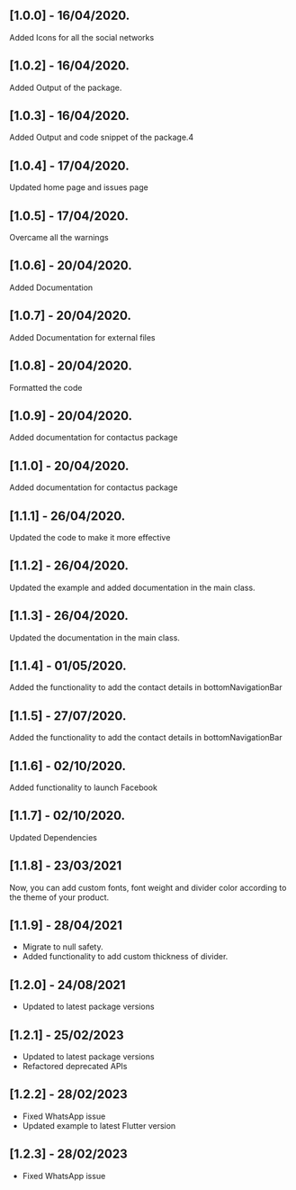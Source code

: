 ## [1.0.0] - 16/04/2020.
Added Icons for all the social networks

## [1.0.2] - 16/04/2020.
Added Output of the package.

## [1.0.3] - 16/04/2020.
Added Output and code snippet of the package.4

## [1.0.4] - 17/04/2020.
Updated home page and issues page

## [1.0.5] - 17/04/2020.
Overcame all the warnings

## [1.0.6] - 20/04/2020.
Added Documentation

## [1.0.7] - 20/04/2020.
Added Documentation for external files

## [1.0.8] - 20/04/2020.
Formatted the code

## [1.0.9] - 20/04/2020.
Added documentation for contactus package

## [1.1.0] - 20/04/2020.
Added documentation for contactus package

## [1.1.1] - 26/04/2020.
Updated the code to make it more effective

## [1.1.2] - 26/04/2020.
Updated the example and added documentation in the main class.

## [1.1.3] - 26/04/2020.
Updated the documentation in the main class.

## [1.1.4] - 01/05/2020.
Added the functionality to add the contact details in bottomNavigationBar

## [1.1.5] - 27/07/2020.
Added the functionality to add the contact details in bottomNavigationBar

## [1.1.6] - 02/10/2020.
Added functionality to launch Facebook

## [1.1.7] - 02/10/2020.
Updated Dependencies

## [1.1.8] - 23/03/2021
Now, you can add custom fonts, font weight and divider color according to the theme of your product.

## [1.1.9] - 28/04/2021
- Migrate to null safety.
- Added functionality to add custom thickness of divider.

## [1.2.0] - 24/08/2021
- Updated to latest package versions

## [1.2.1] - 25/02/2023
- Updated to latest package versions
- Refactored deprecated APIs

## [1.2.2] - 28/02/2023
- Fixed WhatsApp issue
- Updated example to latest Flutter version

## [1.2.3] - 28/02/2023
- Fixed WhatsApp issue